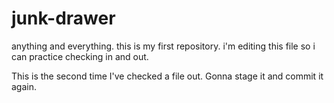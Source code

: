 junk-drawer
===========

anything and everything. this is my first repository. i'm editing this file so i can practice checking in and out.

This is the second time I've checked a file out. Gonna stage it and commit it again.
